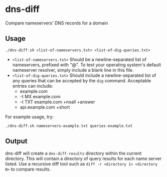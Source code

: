 # dns-diff

Compare nameservers' DNS records for a domain

## Usage

    ./dns-diff.sh <list-of-nameservers.txt> <list-of-dig-queries.txt>

* `<list-of-nameservers.txt>` Should be a newline-separated list of nameservers, prefixed with "@". To test your operating system's default nameserver resolver, simply include a blank line in this file.
* `<list-of-dig-queries.txt>` Should include a newline-separated list of any queries that can be accepted by the `dig` command.  Acceptable entries can include:
  * example.com
  * -t MX example.com
  * -t TXT example.com +noall +answer
  *  api.example.com +short

For example usage, try:

    ./dns-diff.sh nameservers-example.txt queries-example.txt

## Output

dns-diff will create a `dns-diff-results` directory within the current directory.  This will contain a directory of query results for each name server listed.  Use a recursive diff tool such as `diff -r <directory 1> <directory N>` to compare results.

